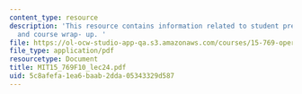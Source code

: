 ```yaml
---
content_type: resource
description: 'This resource contains information related to student presentations
  and course wrap- up. '
file: https://ol-ocw-studio-app-qa.s3.amazonaws.com/courses/15-769-operations-strategy-fall-2010/5c8afefa1ea6baab2dda05343329d587_MIT15_769F10_lec24.pdf
file_type: application/pdf
resourcetype: Document
title: MIT15_769F10_lec24.pdf
uid: 5c8afefa-1ea6-baab-2dda-05343329d587
---
```

